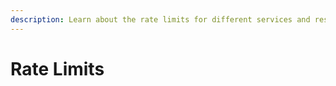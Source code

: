 ```yaml
---
description: Learn about the rate limits for different services and resources.
---
```


# Rate Limits


